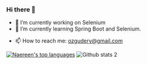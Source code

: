 ### Hi there 👋


- 🔭 I’m currently working on Selenium
- 🌱 I’m currently learning Spring Boot and Selenium.
<!-- 👯 I’m looking to collaborate on ... 
- 🤔 I’m looking for help with ...
- 💬 Ask me about ...-->
- 📫 How to reach me: ozgudery@gmail.com


[![Naereen's top languages](https://github-readme-stats.vercel.app/api/top-langs/?username=Naereen&theme=blue-green)](https://github.com/anuraghazra/github-readme-stats)
![Github stats 2](https://github-readme-stats.vercel.app/api?username=kullanıcıadınız&show_icons=true&theme=radical)

